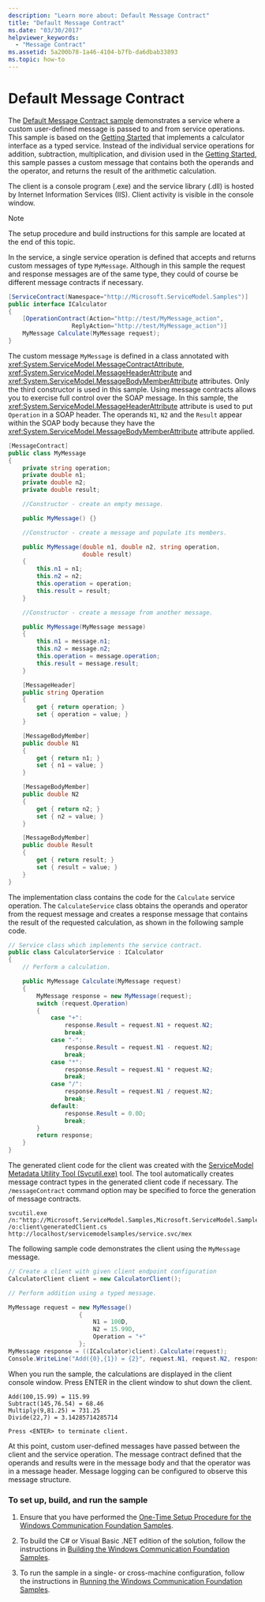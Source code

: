 ```yaml
---
description: "Learn more about: Default Message Contract"
title: "Default Message Contract"
ms.date: "03/30/2017"
helpviewer_keywords:
  - "Message Contract"
ms.assetid: 5a200b78-1a46-4104-b7fb-da6dbab33893
ms.topic: how-to
---
```

# Default Message Contract

The [Default Message Contract sample](https://github.com/dotnet/samples/tree/main/framework/wcf/Basic/Contract/Message/Default/CS) demonstrates a service where a custom user-defined message is passed to and from service operations. This sample is based on the [Getting Started](getting-started-sample.md) that implements a calculator interface as a typed service. Instead of the individual service operations for addition, subtraction, multiplication, and division used in the [Getting Started](getting-started-sample.md), this sample passes a custom message that contains both the operands and the operator, and returns the result of the arithmetic calculation.

The client is a console program (.exe) and the service library (.dll) is hosted by Internet Information Services (IIS). Client activity is visible in the console window.

> [!NOTE]
> The setup procedure and build instructions for this sample are located at the end of this topic.

In the service, a single service operation is defined that accepts and returns custom messages of type `MyMessage`. Although in this sample the request and response messages are of the same type, they could of course be different message contracts if necessary.

```csharp
[ServiceContract(Namespace="http://Microsoft.ServiceModel.Samples")]
public interface ICalculator
{
    [OperationContract(Action="http://test/MyMessage_action",
                  ReplyAction="http://test/MyMessage_action")]
    MyMessage Calculate(MyMessage request);
}
```

The custom message `MyMessage` is defined in a class annotated with <xref:System.ServiceModel.MessageContractAttribute>, <xref:System.ServiceModel.MessageHeaderAttribute> and <xref:System.ServiceModel.MessageBodyMemberAttribute> attributes. Only the third constructor is used in this sample. Using message contracts allows you to exercise full control over the SOAP message. In this sample, the <xref:System.ServiceModel.MessageHeaderAttribute> attribute is used to put `Operation` in a SOAP header. The operands `N1`, `N2` and the `Result` appear within the SOAP body because they have the <xref:System.ServiceModel.MessageBodyMemberAttribute> attribute applied.

```csharp
[MessageContract]
public class MyMessage
{
    private string operation;
    private double n1;
    private double n2;
    private double result;

    //Constructor - create an empty message.

    public MyMessage() {}

    //Constructor - create a message and populate its members.

    public MyMessage(double n1, double n2, string operation,
                     double result)
    {
        this.n1 = n1;
        this.n2 = n2;
        this.operation = operation;
        this.result = result;
    }

    //Constructor - create a message from another message.

    public MyMessage(MyMessage message)
    {
        this.n1 = message.n1;
        this.n2 = message.n2;
        this.operation = message.operation;
        this.result = message.result;
    }

    [MessageHeader]
    public string Operation
    {
        get { return operation; }
        set { operation = value; }
    }

    [MessageBodyMember]
    public double N1
    {
        get { return n1; }
        set { n1 = value; }
    }

    [MessageBodyMember]
    public double N2
    {
        get { return n2; }
        set { n2 = value; }
    }

    [MessageBodyMember]
    public double Result
    {
        get { return result; }
        set { result = value; }
    }
}
```

The implementation class contains the code for the `Calculate` service operation. The `CalculateService` class obtains the operands and operator from the request message and creates a response message that contains the result of the requested calculation, as shown in the following sample code.

```csharp
// Service class which implements the service contract.
public class CalculatorService : ICalculator
{
    // Perform a calculation.

    public MyMessage Calculate(MyMessage request)
    {
        MyMessage response = new MyMessage(request);
        switch (request.Operation)
        {
            case "+":
                response.Result = request.N1 + request.N2;
                break;
            case "-":
                response.Result = request.N1 - request.N2;
                break;
            case "*":
                response.Result = request.N1 * request.N2;
                break;
            case "/":
                response.Result = request.N1 / request.N2;
                break;
            default:
                response.Result = 0.0D;
                break;
        }
        return response;
    }
}
```

The generated client code for the client was created with the [ServiceModel Metadata Utility Tool (Svcutil.exe)](../servicemodel-metadata-utility-tool-svcutil-exe.md) tool. The tool automatically creates message contract types in the generated client code if necessary. The `/messageContract` command option may be specified to force the generation of message contracts.

```console
svcutil.exe /n:"http://Microsoft.ServiceModel.Samples,Microsoft.ServiceModel.Samples" /o:client\generatedClient.cs http://localhost/servicemodelsamples/service.svc/mex
```

The following sample code demonstrates the client using the `MyMessage` message.

```csharp
// Create a client with given client endpoint configuration
CalculatorClient client = new CalculatorClient();

// Perform addition using a typed message.

MyMessage request = new MyMessage()
                    {
                        N1 = 100D,
                        N2 = 15.99D,
                        Operation = "+"
                    };
MyMessage response = ((ICalculator)client).Calculate(request);
Console.WriteLine("Add({0},{1}) = {2}", request.N1, request.N2, response.Result);
```

When you run the sample, the calculations are displayed in the client console window. Press ENTER in the client window to shut down the client.

```console
Add(100,15.99) = 115.99
Subtract(145,76.54) = 68.46
Multiply(9,81.25) = 731.25
Divide(22,7) = 3.14285714285714

Press <ENTER> to terminate client.
```

At this point, custom user-defined messages have passed between the client and the service operation. The message contract defined that the operands and results were in the message body and that the operator was in a message header. Message logging can be configured to observe this message structure.

### To set up, build, and run the sample

1. Ensure that you have performed the [One-Time Setup Procedure for the Windows Communication Foundation Samples](one-time-setup-procedure-for-the-wcf-samples.md).

2. To build the C# or Visual Basic .NET edition of the solution, follow the instructions in [Building the Windows Communication Foundation Samples](building-the-samples.md).

3. To run the sample in a single- or cross-machine configuration, follow the instructions in [Running the Windows Communication Foundation Samples](running-the-samples.md).
